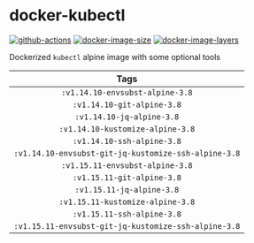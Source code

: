 # docker-kubectl

[![github-actions](https://github.com/theohbrothers/docker-kubectl/workflows/build/badge.svg)](https://github.com/theohbrothers/docker-kubectl/actions)
[![docker-image-size](https://img.shields.io/microbadger/image-size/theohbrothers/docker-kubectl/latest)](https://hub.docker.com/r/theohbrothers/docker-kubectl)
[![docker-image-layers](https://img.shields.io/microbadger/layers/theohbrothers/docker-kubectl/latest)](https://hub.docker.com/r/theohbrothers/docker-kubectl)

Dockerized `kubectl` alpine image with some optional tools

| Tags |
|:-------:| 
| `:v1.14.10-envsubst-alpine-3.8` | 
| `:v1.14.10-git-alpine-3.8` | 
| `:v1.14.10-jq-alpine-3.8` | 
| `:v1.14.10-kustomize-alpine-3.8` | 
| `:v1.14.10-ssh-alpine-3.8` | 
| `:v1.14.10-envsubst-git-jq-kustomize-ssh-alpine-3.8` | 
| `:v1.15.11-envsubst-alpine-3.8` | 
| `:v1.15.11-git-alpine-3.8` | 
| `:v1.15.11-jq-alpine-3.8` | 
| `:v1.15.11-kustomize-alpine-3.8` | 
| `:v1.15.11-ssh-alpine-3.8` | 
| `:v1.15.11-envsubst-git-jq-kustomize-ssh-alpine-3.8` |
